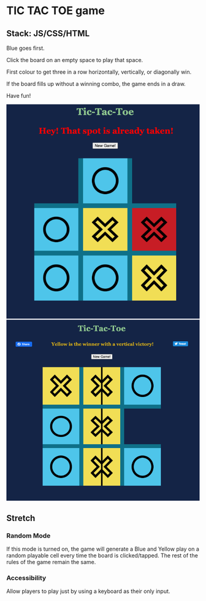 # TIC TAC TOE game 

## Stack: JS/CSS/HTML

Blue goes first.

Click the board on an empty space to play that space.

First colour to get three in a row horizontally, vertically, or diagonally win.

If the board fills up without a winning combo, the game ends in a draw.

Have fun!

![image](https://raw.githubusercontent.com/mar10outof10/tic-tac-toe/main/assets/screenshot_1.png)
![image](https://raw.githubusercontent.com/mar10outof10/tic-tac-toe/main/assets/screenshot_2.png)

## Stretch

### Random Mode
If this mode is turned on, the game will generate a Blue and Yellow play on a random playable cell every time the board is clicked/tapped. The rest of the rules of the game remain the same. 

### Accessibility
Allow players to play just by using a keyboard as their only input. 